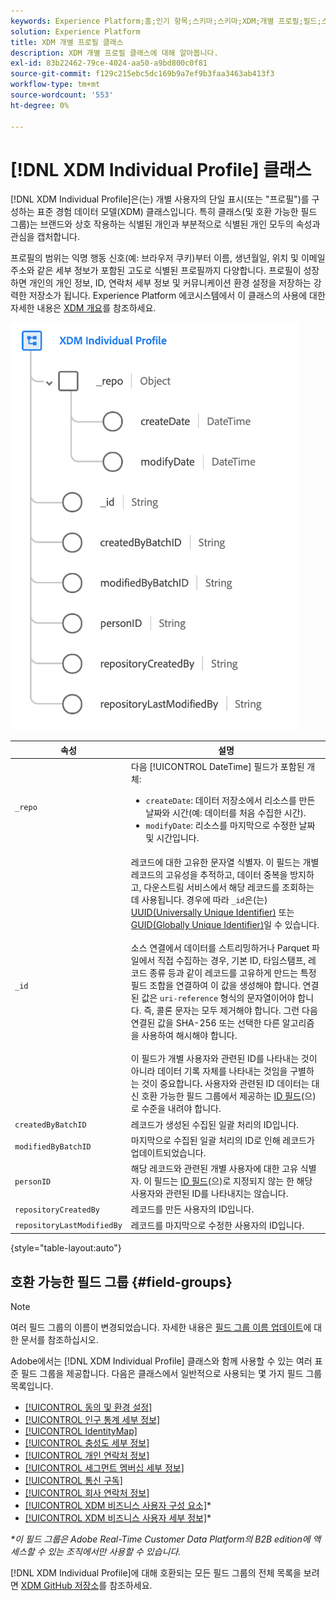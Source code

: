 ```yaml
---
keywords: Experience Platform;홈;인기 항목;스키마;스키마;XDM;개별 프로필;필드;스키마;스키마;identityMap;ID 맵;ID 맵;스키마 디자인;맵;맵;유니온 스키마;유니온
solution: Experience Platform
title: XDM 개별 프로필 클래스
description: XDM 개별 프로필 클래스에 대해 알아봅니다.
exl-id: 83b22462-79ce-4024-aa50-a9bd800c0f81
source-git-commit: f129c215ebc5dc169b9a7ef9b3faa3463ab413f3
workflow-type: tm+mt
source-wordcount: '553'
ht-degree: 0%

---
```


# [!DNL XDM Individual Profile] 클래스

[!DNL XDM Individual Profile]은(는) 개별 사용자의 단일 표시(또는 &quot;프로필&quot;)를 구성하는 표준 경험 데이터 모델(XDM) 클래스입니다. 특히 클래스(및 호환 가능한 필드 그룹)는 브랜드와 상호 작용하는 식별된 개인과 부분적으로 식별된 개인 모두의 속성과 관심을 캡처합니다.

프로필의 범위는 익명 행동 신호(예: 브라우저 쿠키)부터 이름, 생년월일, 위치 및 이메일 주소와 같은 세부 정보가 포함된 고도로 식별된 프로필까지 다양합니다. 프로필이 성장하면 개인의 개인 정보, ID, 연락처 세부 정보 및 커뮤니케이션 환경 설정을 저장하는 강력한 저장소가 됩니다. Experience Platform 에코시스템에서 이 클래스의 사용에 대한 자세한 내용은 [XDM 개요](../home.md#data-behaviors)를 참조하세요.

![XDM 개별 프로필 클래스의 스키마 다이어그램입니다.](../images/classes/individual-profile.png)

| 속성 | 설명 |
| --- | --- |
| `_repo` | 다음 [!UICONTROL DateTime] 필드가 포함된 개체: <ul><li>`createDate`: 데이터 저장소에서 리소스를 만든 날짜와 시간(예: 데이터를 처음 수집한 시간).</li><li>`modifyDate`: 리소스를 마지막으로 수정한 날짜 및 시간입니다.</li></ul> |
| `_id` | 레코드에 대한 고유한 문자열 식별자. 이 필드는 개별 레코드의 고유성을 추적하고, 데이터 중복을 방지하고, 다운스트림 서비스에서 해당 레코드를 조회하는 데 사용됩니다. 경우에 따라 `_id`은(는) [UUID(Universally Unique Identifier)](https://tools.ietf.org/html/rfc4122) 또는 [GUID(Globally Unique Identifier)](https://docs.microsoft.com/en-us/dotnet/api/system.guid?view=net-5.0)일 수 있습니다.<br><br>소스 연결에서 데이터를 스트리밍하거나 Parquet 파일에서 직접 수집하는 경우, 기본 ID, 타임스탬프, 레코드 종류 등과 같이 레코드를 고유하게 만드는 특정 필드 조합을 연결하여 이 값을 생성해야 합니다. 연결된 값은 `uri-reference` 형식의 문자열이어야 합니다. 즉, 콜론 문자는 모두 제거해야 합니다. 그런 다음 연결된 값을 SHA-256 또는 선택한 다른 알고리즘을 사용하여 해시해야 합니다.<br><br>이 필드가 개별 사용자와 관련된 ID를 나타내는 것이 아니라 데이터 기록 자체를 나타내는 것임을 구별하는 것이 중요합니다&#x200B;**.** 사용자와 관련된 ID 데이터는 대신 호환 가능한 필드 그룹에서 제공하는 [ID 필드](../schema/composition.md#identity)(으)로 수준을 내려야 합니다. |
| `createdByBatchID` | 레코드가 생성된 수집된 일괄 처리의 ID입니다. |
| `modifiedByBatchID` | 마지막으로 수집된 일괄 처리의 ID로 인해 레코드가 업데이트되었습니다. |
| `personID` | 해당 레코드와 관련된 개별 사용자에 대한 고유 식별자. 이 필드는 [ID 필드](../schema/composition.md#identity)(으)로 지정되지 않는 한 해당 사용자와 관련된 ID를 나타내지는 않습니다. |
| `repositoryCreatedBy` | 레코드를 만든 사용자의 ID입니다. |
| `repositoryLastModifiedBy` | 레코드를 마지막으로 수정한 사용자의 ID입니다. |

{style="table-layout:auto"}

## 호환 가능한 필드 그룹 {#field-groups}

>[!NOTE]
>
>여러 필드 그룹의 이름이 변경되었습니다. 자세한 내용은 [필드 그룹 이름 업데이트](../field-groups/name-updates.md)에 대한 문서를 참조하십시오.

Adobe에서는 [!DNL XDM Individual Profile] 클래스와 함께 사용할 수 있는 여러 표준 필드 그룹을 제공합니다. 다음은 클래스에서 일반적으로 사용되는 몇 가지 필드 그룹 목록입니다.

* [[!UICONTROL 동의 및 환경 설정]](../field-groups/profile/consents.md)
* [[!UICONTROL 인구 통계 세부 정보]](../field-groups/profile/demographic-details.md)
* [[!UICONTROL IdentityMap]](../field-groups/profile/identitymap.md)
* [[!UICONTROL 충성도 세부 정보]](../field-groups/profile/loyalty-details.md)
* [[!UICONTROL 개인 연락처 정보]](../field-groups/profile/personal-contact-details.md)
* [[!UICONTROL 세그먼트 멤버십 세부 정보]](../field-groups/profile/segmentation.md)
* [[!UICONTROL 통신 구독]](../field-groups/profile/telecom-subscription.md)
* [[!UICONTROL 회사 연락처 정보]](../field-groups/profile/work-contact-details.md)
* [[!UICONTROL XDM 비즈니스 사용자 구성 요소]](../field-groups/profile/business-person-components.md)\*
* [[!UICONTROL XDM 비즈니스 사용자 세부 정보]](../field-groups/profile/business-person-details.md)\*

*\*이 필드 그룹은 Adobe Real-Time Customer Data Platform의 B2B edition에 액세스할 수 있는 조직에서만 사용할 수 있습니다.*

[!DNL XDM Individual Profile]에 대해 호환되는 모든 필드 그룹의 전체 목록을 보려면 [XDM GitHub 저장소](https://github.com/adobe/xdm/tree/master/components/fieldgroups/profile)를 참조하세요.
